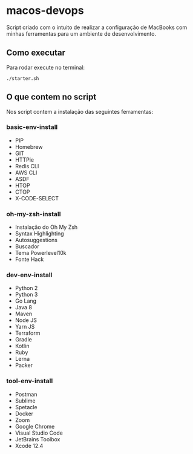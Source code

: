 # macos-devops

Script criado com o intuito de realizar a configuração de MacBooks com minhas ferramentas para um ambiente de desenvolvimento.

## Como executar

Para rodar execute no terminal:

`./starter.sh`

## O que contem no script

Nos script contem a instalação das seguintes ferramentas:

### basic-env-install

* PIP
* Homebrew
* GIT
* HTTPie
* Redis CLI
* AWS CLI
* ASDF
* HTOP
* CTOP
* X-CODE-SELECT

### oh-my-zsh-install

* Instalação do Oh My Zsh
* Syntax Highlighting
* Autosuggestions
* Buscador
* Tema Powerlevel10k
* Fonte Hack

### dev-env-install

* Python 2
* Python 3
* Go Lang
* Java 8
* Maven
* Node JS
* Yarn JS
* Terraform
* Gradle
* Kotlin
* Ruby
* Lerna
* Packer

### tool-env-install

* Postman
* Sublime
* Spetacle
* Docker
* Zoom
* Google Chrome
* Visual Studio Code
* JetBrains Toolbox
* Xcode 12.4
